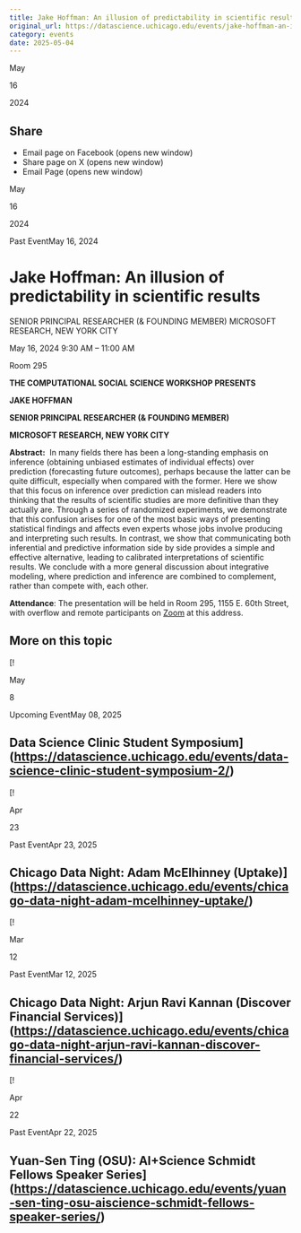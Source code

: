 ```yaml
---
title: Jake Hoffman: An illusion of predictability in scientific results – DSI
original_url: https://datascience.uchicago.edu/events/jake-hoffman-an-illusion-of-predictability-in-scientific-results
category: events
date: 2025-05-04
---
```


May

16

2024

## Share

* Email page on Facebook (opens new window)
* Share page on X (opens new window)
* Email Page (opens new window)

<!-- Table-like structure detected -->

May

16

2024

Past EventMay 16, 2024

# Jake Hoffman: An illusion of predictability in scientific results

SENIOR PRINCIPAL RESEARCHER (& FOUNDING MEMBER)
MICROSOFT RESEARCH, NEW YORK CITY

May 16, 2024 9:30 AM – 11:00 AM

Room 295

**THE COMPUTATIONAL SOCIAL SCIENCE WORKSHOP PRESENTS**

**JAKE HOFFMAN**

**SENIOR PRINCIPAL RESEARCHER (& FOUNDING MEMBER)**

**MICROSOFT RESEARCH, NEW YORK CITY**

**Abstract:**  In many fields there has been a long-standing emphasis on inference (obtaining unbiased estimates of individual effects) over prediction (forecasting future outcomes), perhaps because the latter can be quite difficult, especially when compared with the former. Here we show that this focus on inference over prediction can mislead readers into thinking that the results of scientific studies are more definitive than they actually are. Through a series of randomized experiments, we demonstrate that this confusion arises for one of the most basic ways of presenting statistical findings and affects even experts whose jobs involve producing and interpreting such results. In contrast, we show that communicating both inferential and predictive information side by side provides a simple and effective alternative, leading to calibrated interpretations of scientific results. We conclude with a more general discussion about integrative modeling, where prediction and inference are combined to complement, rather than compete with, each other.

**Attendance**: The presentation will be held in Room 295, 1155 E. 60th Street, with overflow and remote participants on [Zoom](https://urldefense.com/v3/__https:/uchicago.zoom.us/j/96522960423?pwd=cEYvcXJXcUJVZW1hdjFkZ1MxNEQ1Zz09__;!!Dq0X2DkFhyF93HkjWTBQKhk!QH5mRL7id_moeS9U53B0i0tKoZ4f0x40eqogPR3qyDQVs6UuUze7QIqHqlpCU5EyVSxFIRNG1_km3sUM2cnM1o0J1w$ "https://uchicago.zoom.us/j/96522960423?pwd=cEYvcXJXcUJVZW1hdjFkZ1MxNEQ1Zz09") at this address.

## More on this topic

[!

May

8

Upcoming EventMay 08, 2025

## Data Science Clinic Student Symposium](https://datascience.uchicago.edu/events/data-science-clinic-student-symposium-2/)
[!

Apr

23

Past EventApr 23, 2025

## Chicago Data Night: Adam McElhinney (Uptake)](https://datascience.uchicago.edu/events/chicago-data-night-adam-mcelhinney-uptake/)
[!

Mar

12

Past EventMar 12, 2025

## Chicago Data Night: Arjun Ravi Kannan (Discover Financial Services)](https://datascience.uchicago.edu/events/chicago-data-night-arjun-ravi-kannan-discover-financial-services/)
[!

Apr

22

Past EventApr 22, 2025

## Yuan-Sen Ting (OSU): AI+Science Schmidt Fellows Speaker Series](https://datascience.uchicago.edu/events/yuan-sen-ting-osu-aiscience-schmidt-fellows-speaker-series/)